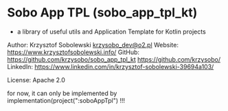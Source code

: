 # Sobo App TPL (sobo_app_tpl_kt)
- a library of useful utils and Application Template for Kotlin projects

Author:     Krzysztof Sobolewski <krzysobo_dev@o2.pl>
Website:    https://www.krzysztofsobolewski.info/
GitHub:     https://github.com/krzysobo/sobo_app_tpl_kt
            https://github.com/krzysobo/
LinkedIn:   https://www.linkedin.com/in/krzysztof-sobolewski-39694a103/

License:    Apache 2.0

for now, it can only be implemented by implementation(project(":soboAppTpl")
!!!
